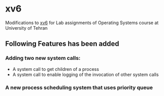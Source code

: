 # xv6

Modifications to [xv6](https://github.com/mit-pdos/xv6-public) for Lab assignments of Operating Systems course at University of Tehran

## Following Features has been added
### Adding two new system calls:
 - A system call to get children of a process
 - A system call to enable logging of the invocation of other system calls
 
### A new process scheduling system that uses priority queue


